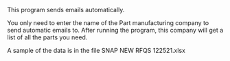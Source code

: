 This program sends emails automatically.

You only need to enter the name of the Part manufacturing company to send automatic emails to. After running the program, this company will get a list of all the parts you need.

A sample of the data is in the file SNAP NEW RFQS 122521.xlsx
